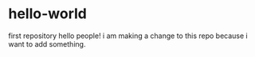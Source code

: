 # hello-world
 first repository
hello people!
i am making a change to this repo because i want to add something.
